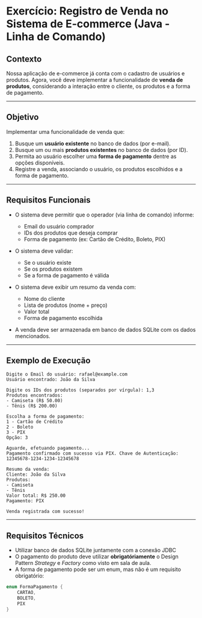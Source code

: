 # Exercício: Registro de Venda no Sistema de E-commerce (Java - Linha de Comando)

## Contexto
Nossa aplicação de e-commerce já conta com o cadastro de usuários e produtos. Agora, você deve implementar a funcionalidade de **venda de produtos**, considerando a interação entre o cliente, os produtos e a forma de pagamento.

---

## Objetivo
Implementar uma funcionalidade de venda que:
1. Busque um **usuário existente** no banco de dados (por e-mail).
2. Busque um ou mais **produtos existentes** no banco de dados (por ID).
3. Permita ao usuário escolher uma **forma de pagamento** dentre as opções disponíveis.
4. Registre a venda, associando o usuário, os produtos escolhidos e a forma de pagamento.

---

## Requisitos Funcionais

- O sistema deve permitir que o operador (via linha de comando) informe:
  - Email do usuário comprador
  - IDs dos produtos que deseja comprar
  - Forma de pagamento (ex: Cartão de Crédito, Boleto, PIX)

- O sistema deve validar:
  - Se o usuário existe
  - Se os produtos existem
  - Se a forma de pagamento é válida

- O sistema deve exibir um resumo da venda com:
  - Nome do cliente
  - Lista de produtos (nome + preço)
  - Valor total
  - Forma de pagamento escolhida

- A venda deve ser armazenada em banco de dados SQLite com os dados mencionados.

---

## Exemplo de Execução
```
Digite o Email do usuário: rafael@example.com
Usuário encontrado: João da Silva

Digite os IDs dos produtos (separados por vírgula): 1,3  
Produtos encontrados:  
- Camiseta (R$ 50.00)  
- Tênis (R$ 200.00)  

Escolha a forma de pagamento:  
1 - Cartão de Crédito  
2 - Boleto  
3 - PIX  
Opção: 3

Aguarde, efetuando pagamento...
Pagamento confirmado com sucesso via PIX. Chave de Autenticação: 12345678-1234-1234-12345678

Resumo da venda:  
Cliente: João da Silva  
Produtos:  
- Camiseta  
- Tênis  
Valor total: R$ 250.00  
Pagamento: PIX  

Venda registrada com sucesso!
```

---

## Requisitos Técnicos

- Utilizar banco de dados SQLite juntamente com a conexão JDBC
- O pagamento do produto deve utilizar **obrigatóriamente** o Design Pattern _Strategy_ e _Factory_ como visto em sala de aula.
- A forma de pagamento pode ser um enum, mas não é um requisito obrigatório:
```java
enum FormaPagamento {
    CARTAO,
    BOLETO,
    PIX
}
```

